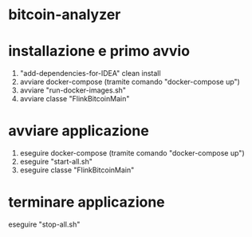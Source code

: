 # bitcoin-analyzer

# installazione e primo avvio
1) "add-dependencies-for-IDEA" clean install
2) avviare docker-compose (tramite comando "docker-compose up")
3) avviare "run-docker-images.sh"
4) avviare classe "FlinkBitcoinMain"

# avviare applicazione 
1) eseguire docker-compose (tramite comando "docker-compose up")
2) eseguire "start-all.sh"
3) eseguire classe "FlinkBitcoinMain"

# terminare applicazione
eseguire "stop-all.sh"
